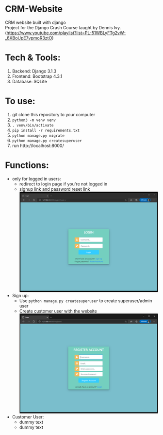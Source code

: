 # CRM-Website 
CRM website built with django <br>
Project for the Django Crash Course taught by Dennis Ivy. <br>
(https://www.youtube.com/playlist?list=PL-51WBLyFTg2vW-_6XBoUpE7vpmoR3ztO)

# Tech & Tools:
1. Backend: Django 3.1.3
2. Frontend: Bootstrap 4.3.1 
3. Database: SQLite

# To use:
1. git clone this repository to your computer
2. `python3 -m venv venv`
3. `. venv/bin/activate`
4. `pip install -r requirements.txt`
5. `python manage.py migrate`
6. `python manage.py createsuperuser`
7. run http://localhost:8000/

# Functions:
- only for logged in users:
  - redirect to login page if you're not logged in
  - signup link and password reset link 
  ![image](https://github.com/dlin99/CRM-Website/blob/main/demo/login.png)
- Sign up:
  - Use `python manage.py createsuperuser` to create superuser/admin user
  - Create customer user with the website
  ![image](https://github.com/dlin99/CRM-Website/blob/main/demo/signup.png)
- Customer User:
  - dummy text
  - dummy text
